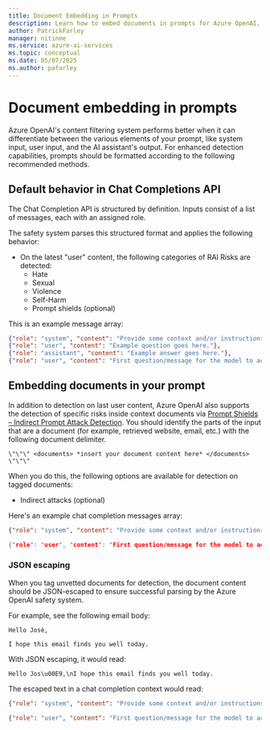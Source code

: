 ```yaml
---
title: Document Embedding in Prompts
description: Learn how to embed documents in prompts for Azure OpenAI, including JSON escaping and indirect attack detection.
author: PatrickFarley
manager: nitinme
ms.service: azure-ai-services
ms.topic: conceptual
ms.date: 05/07/2025
ms.author: pafarley
---
```


# Document embedding in prompts

Azure OpenAI's content filtering system performs better when it can differentiate between the various elements of your prompt, like system input, user input, and the AI assistant's output. For enhanced detection capabilities, prompts should be formatted according to the following recommended methods.

## Default behavior in Chat Completions API

The Chat Completion API is structured by definition. Inputs consist of a list of messages, each with an assigned role. 

The safety system parses this structured format and applies the following behavior: 
- On the latest "user" content, the following categories of RAI Risks are detected: 
    - Hate 
    - Sexual 
    - Violence 
    - Self-Harm 
    - Prompt shields (optional)

This is an example message array: 

```json
{"role": "system", "content": "Provide some context and/or instructions to the model."}, 
{"role": "user", "content": "Example question goes here."}, 
{"role": "assistant", "content": "Example answer goes here."}, 
{"role": "user", "content": "First question/message for the model to actually respond to."} 
```

## Embedding documents in your prompt  

In addition to detection on last user content, Azure OpenAI also supports the detection of specific risks inside context documents via [Prompt Shields – Indirect Prompt Attack Detection](./content-filter-prompt-shields.md). You should identify the parts of the input that are a document (for example, retrieved website, email, etc.) with the following document delimiter.

```
\"\"\" <documents> *insert your document content here* </documents> \"\"\" 
```

When you do this, the following options are available for detection on tagged documents: 
- Indirect attacks (optional) 

Here's an example chat completion messages array: 

```json
{"role": "system", "content": "Provide some context and/or instructions to the model.}, 

{"role": "user", "content": "First question/message for the model to actually respond to, including document context.  \"\"\" <documents>\n*insert your document content here*\n</documents> \"\"\"""}
```

### JSON escaping 

When you tag unvetted documents for detection, the document content should be JSON-escaped to ensure successful parsing by the Azure OpenAI safety system. 

For example, see the following email body: 

```
Hello Josè, 

I hope this email finds you well today.
```

With JSON escaping, it would read: 

```
Hello Jos\u00E9,\nI hope this email finds you well today. 
```

The escaped text in a chat completion context would read: 

```json
{"role": "system", "content": "Provide some context and/or instructions to the model, including document context. \"\"\" <documents>\n Hello Jos\\u00E9,\\nI hope this email finds you well today. \n</documents> \"\"\""}, 

{"role": "user", "content": "First question/message for the model to actually respond to."}
```